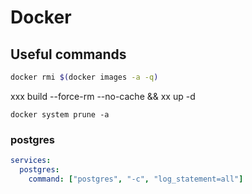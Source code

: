 # Docker

## Useful commands

```bash title="remove all images"
docker rmi $(docker images -a -q)
```
xxx build --force-rm --no-cache && xx up -d

```
docker system prune -a
```

### postgres

```yml title="show SQL statement"
services:
  postgres:
    command: ["postgres", "-c", "log_statement=all"]
```

